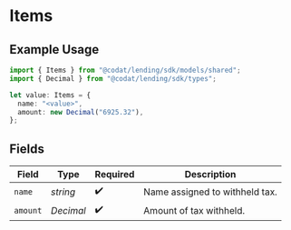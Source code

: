 # Items

## Example Usage

```typescript
import { Items } from "@codat/lending/sdk/models/shared";
import { Decimal } from "@codat/lending/sdk/types";

let value: Items = {
  name: "<value>",
  amount: new Decimal("6925.32"),
};
```

## Fields

| Field                          | Type                           | Required                       | Description                    |
| ------------------------------ | ------------------------------ | ------------------------------ | ------------------------------ |
| `name`                         | *string*                       | :heavy_check_mark:             | Name assigned to withheld tax. |
| `amount`                       | *Decimal*                      | :heavy_check_mark:             | Amount of tax withheld.        |